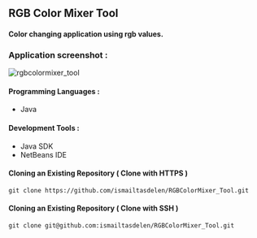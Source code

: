 ## RGB Color Mixer Tool

#### Color changing application using rgb values.

### Application screenshot : 

![rgbcolormixer_tool](https://cloud.githubusercontent.com/assets/15425071/24827623/f46a2e7c-1c55-11e7-8541-8832b489933e.PNG)

#### Programming Languages :

* Java

#### Development Tools :

* Java SDK
* NetBeans IDE

#### Cloning an Existing Repository ( Clone with HTTPS )
```
git clone https://github.com/ismailtasdelen/RGBColorMixer_Tool.git
```

#### Cloning an Existing Repository ( Clone with SSH )
```
git clone git@github.com:ismailtasdelen/RGBColorMixer_Tool.git
```
